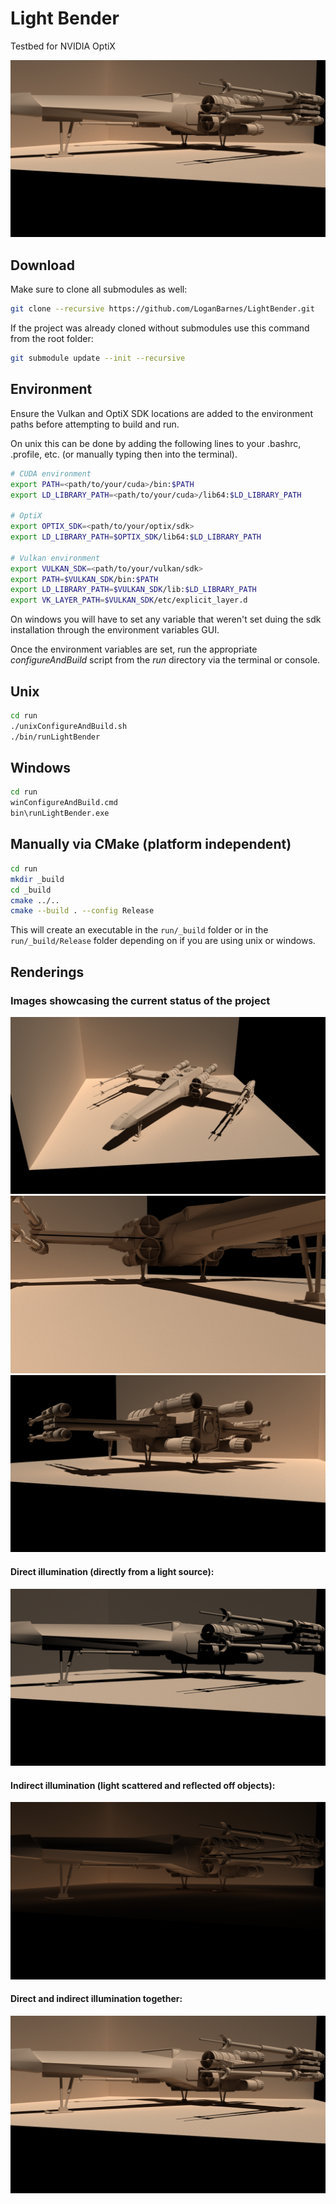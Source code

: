 
Light Bender
============

Testbed for NVIDIA OptiX

![](renderings/xwing/png/x-wing_both.png)


Download
--------
Make sure to clone all submodules as well:

```bash
git clone --recursive https://github.com/LoganBarnes/LightBender.git
```

If the project was already cloned without submodules use this command from the root folder:

```bash
git submodule update --init --recursive
```


Environment
-----------

Ensure the Vulkan and OptiX SDK locations are added to the environment paths before attempting to build and run.

On unix this can be done by adding the following lines to your .bashrc, .profile, etc. (or manually typing then into the terminal).

```bash
# CUDA environment
export PATH=<path/to/your/cuda>/bin:$PATH
export LD_LIBRARY_PATH=<path/to/your/cuda>/lib64:$LD_LIBRARY_PATH

# OptiX
export OPTIX_SDK=<path/to/your/optix/sdk>
export LD_LIBRARY_PATH=$OPTIX_SDK/lib64:$LD_LIBRARY_PATH

# Vulkan environment
export VULKAN_SDK=<path/to/your/vulkan/sdk>
export PATH=$VULKAN_SDK/bin:$PATH
export LD_LIBRARY_PATH=$VULKAN_SDK/lib:$LD_LIBRARY_PATH
export VK_LAYER_PATH=$VULKAN_SDK/etc/explicit_layer.d
```

On windows you will have to set any variable that weren't set duing the sdk installation through the environment variables GUI.

Once the environment variables are set, run the appropriate *configureAndBuild* script from the *run* directory via the terminal or console.


Unix
----

```bash
cd run
./unixConfigureAndBuild.sh
./bin/runLightBender
```


Windows
-------

```bash
cd run
winConfigureAndBuild.cmd
bin\runLightBender.exe
```


Manually via CMake (platform independent)
------------------------------------------

```bash
cd run
mkdir _build
cd _build
cmake ../..
cmake --build . --config Release
```

This will create an executable in the ```run/_build``` folder or in the ```run/_build/Release``` folder depending on if you are using unix or windows.



Renderings
----------

### Images showcasing the current status of the project

![](renderings/xwing/png/x-wing_front.png)
![](renderings/xwing/png/x-wing_under.png)
![](renderings/xwing/png/x-wing_back.png)

#### Direct illumination (directly from a light source):
![](renderings/xwing/png/x-wing_direct.png)

#### Indirect illumination (light scattered and reflected off objects):
![](renderings/xwing/png/x-wing_indirect.png)

#### Direct and indirect illumination together:
![](renderings/xwing/png/x-wing_both.png)

